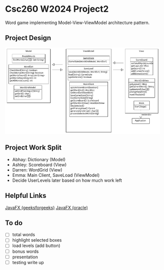 # Csc260 W2024 Project2

Word game implementing Model-View-ViewModel architecture pattern.

## Project Design

![Project Design](images/CSC260pt4.png)

## Project Work Split

- Abhay: Dictionary (Model)
- Ashley: Scoreboard (View)
- Darren: WordGrid (View)
- Emma: Main Client, SaveLoad (ViewModel)
- Decide UserLevels later based on how much work left

## Helpful Links
[JavaFX (geeksforgeeks)](https://www.geeksforgeeks.org/javafx-tutorial/)
[JavaFX (oracle)](https://docs.oracle.com/javase/8/javase-clienttechnologies.htm)


## To do

- [ ] total words 
- [ ] highlight selected boxes
- [ ] load levels (add button)
- [ ] bonus words
- [ ] presentation
- [ ] testing write up
